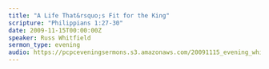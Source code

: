 ```yaml
---
title: "A Life That&rsquo;s Fit for the King"
scripture: "Philippians 1:27-30"
date: 2009-11-15T00:00:00Z
speaker: Russ Whitfield
sermon_type: evening
audio: https://pcpceveningsermons.s3.amazonaws.com/20091115_evening_whitfield.mp3 
---
```



